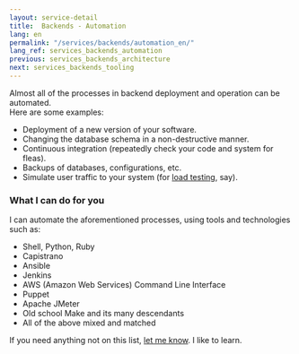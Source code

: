 ```yaml
---
layout: service-detail
title:  Backends - Automation
lang: en
permalink: "/services/backends/automation_en/"
lang_ref: services_backends_automation
previous: services_backends_architecture
next: services_backends_tooling
---
```

Almost all of the processes in backend deployment and operation can be automated.  
Here are some examples:
- Deployment of a new version of your software.
- Changing the database schema in a non-destructive manner.
- Continuous integration (repeatedly check your code and system for fleas).
- Backups of databases, configurations, etc.
- Simulate user traffic to your system (for [load testing](/services/devops/load_testing_en), say).

### What I can do for you
I can automate the aforementioned processes, using tools and technologies such as:
- Shell, Python, Ruby
- Capistrano
- Ansible
- Jenkins
- AWS (Amazon Web Services) Command Line Interface
- Puppet
- Apache JMeter
- Old school Make and its many descendants
- All of the above mixed and matched

If you need anything not on this list, [let me know](/contact_en). I like to learn.
